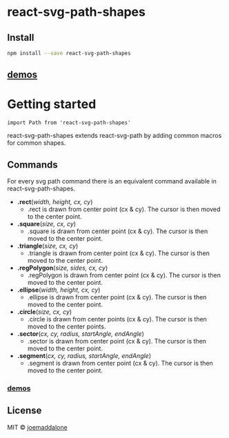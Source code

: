 # react-svg-path-shapes

## Install

```bash
npm install --save react-svg-path-shapes
```


## [demos](https://joemaddalone.github.io/react-svg-path-shapes/)

# Getting started

```
import Path from 'react-svg-path-shapes'
```

react-svg-path-shapes extends react-svg-path by adding common macros for common shapes.

## Commands

For every svg path command there is an equivalent command available in react-svg-path-shapes.

- **.rect**(_width, height, cx, cy_)
  - .rect is drawn from center point (cx & cy). The cursor is then moved to the center point.
- **.square**(_size, cx, cy_)
  - .square is drawn from center point (cx & cy). The cursor is then moved to the center point.
- **.triangle**(_size, cx, cy_)
  - .triangle is drawn from center point (cx & cy). The cursor is then moved to the center point.
- **.regPolygon**(_size, sides, cx, cy_)
  - .regPolygon is drawn from center point (cx & cy). The cursor is then moved to the center point.
- **.ellipse**(_width, height, cx, cy_)
  - .ellipse is drawn from center point (cx & cy). The cursor is then moved to the center point.
- **.circle**(_size, cx, cy_)
  - .circle is drawn from center points (cx & cy). The cursor is then moved to the center points.
- **.sector**(_cx, cy, radius, startAngle, endAngle_)
  - .sector is drawn from center point (cx & cy). The cursor is then moved to the center point.
- **.segment**(_cx, cy, radius, startAngle, endAngle_)
  - .segment is drawn from center point (cx & cy). The cursor is then moved to the center point.


### [demos](https://joemaddalone.github.io/react-svg-path-shapes/)

## License

MIT © [joemaddalone](https://github.com/joemaddalone)
